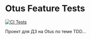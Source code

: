 # Otus Feature Tests

[![CI Tests](https://github.com/MasyaSmv/otus_feature_test/actions/workflows/tests.yml/badge.svg?branch=main)](https://github.com/MasyaSmv/otus_feature_test/actions/workflows/tests.yml)

Проект для ДЗ на Otus по теме TDD...
